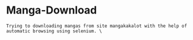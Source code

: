 # Manga-Download
    Trying to downloading mangas from site mangakakalot with the help of automatic browsing using selenium. \